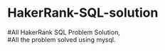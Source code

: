 # HakerRank-SQL-solution
#All HakerRank SQL Problem Solution,  
#All the problem solved using mysql.
